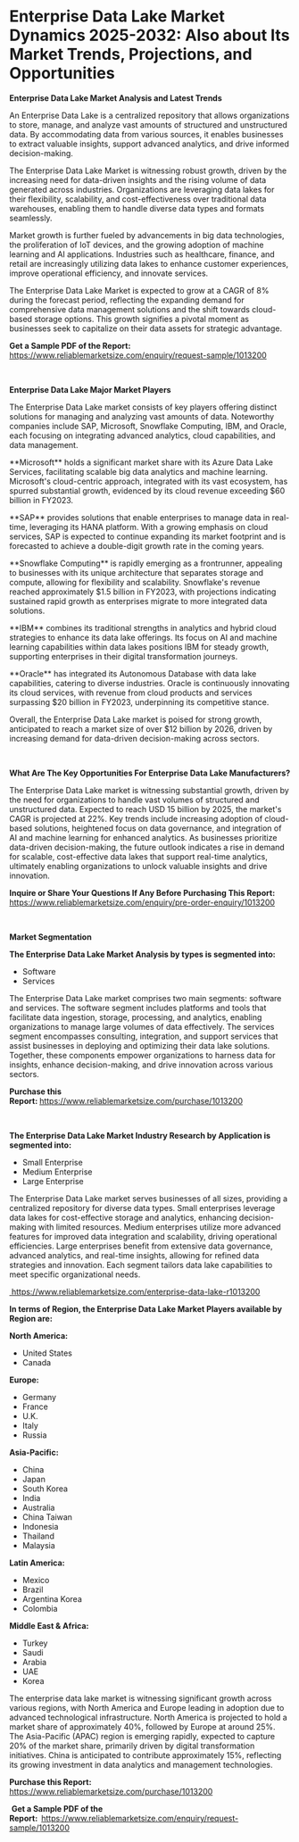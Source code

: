 <p><h1>Enterprise Data Lake Market Dynamics 2025-2032: Also about Its Market Trends, Projections, and Opportunities</h1></p><p><strong>Enterprise Data Lake Market Analysis and Latest Trends</strong></p>
<p><p>An Enterprise Data Lake is a centralized repository that allows organizations to store, manage, and analyze vast amounts of structured and unstructured data. By accommodating data from various sources, it enables businesses to extract valuable insights, support advanced analytics, and drive informed decision-making. </p><p>The Enterprise Data Lake Market is witnessing robust growth, driven by the increasing need for data-driven insights and the rising volume of data generated across industries. Organizations are leveraging data lakes for their flexibility, scalability, and cost-effectiveness over traditional data warehouses, enabling them to handle diverse data types and formats seamlessly.</p><p>Market growth is further fueled by advancements in big data technologies, the proliferation of IoT devices, and the growing adoption of machine learning and AI applications. Industries such as healthcare, finance, and retail are increasingly utilizing data lakes to enhance customer experiences, improve operational efficiency, and innovate services. </p><p>The Enterprise Data Lake Market is expected to grow at a CAGR of 8% during the forecast period, reflecting the expanding demand for comprehensive data management solutions and the shift towards cloud-based storage options. This growth signifies a pivotal moment as businesses seek to capitalize on their data assets for strategic advantage.</p></p>
<p><strong>Get a Sample PDF of the Report:&nbsp;</strong> <a href="https://www.reliablemarketsize.com/enquiry/request-sample/1013200?utm_campaign=1833&utm_medium=2&utm_source=Github&utm_content=ia&utm_term=16042025&utm_id=enterprise-data-lake">https://www.reliablemarketsize.com/enquiry/request-sample/1013200</a></p>
<p>&nbsp;</p>
<p><strong>Enterprise Data Lake Major Market Players</strong></p>
<p><p>The Enterprise Data Lake market consists of key players offering distinct solutions for managing and analyzing vast amounts of data. Noteworthy companies include SAP, Microsoft, Snowflake Computing, IBM, and Oracle, each focusing on integrating advanced analytics, cloud capabilities, and data management.</p><p>**Microsoft** holds a significant market share with its Azure Data Lake Services, facilitating scalable big data analytics and machine learning. Microsoft's cloud-centric approach, integrated with its vast ecosystem, has spurred substantial growth, evidenced by its cloud revenue exceeding $60 billion in FY2023.</p><p>**SAP** provides solutions that enable enterprises to manage data in real-time, leveraging its HANA platform. With a growing emphasis on cloud services, SAP is expected to continue expanding its market footprint and is forecasted to achieve a double-digit growth rate in the coming years.</p><p>**Snowflake Computing** is rapidly emerging as a frontrunner, appealing to businesses with its unique architecture that separates storage and compute, allowing for flexibility and scalability. Snowflake's revenue reached approximately $1.5 billion in FY2023, with projections indicating sustained rapid growth as enterprises migrate to more integrated data solutions.</p><p>**IBM** combines its traditional strengths in analytics and hybrid cloud strategies to enhance its data lake offerings. Its focus on AI and machine learning capabilities within data lakes positions IBM for steady growth, supporting enterprises in their digital transformation journeys.</p><p>**Oracle** has integrated its Autonomous Database with data lake capabilities, catering to diverse industries. Oracle is continuously innovating its cloud services, with revenue from cloud products and services surpassing $20 billion in FY2023, underpinning its competitive stance.</p><p>Overall, the Enterprise Data Lake market is poised for strong growth, anticipated to reach a market size of over $12 billion by 2026, driven by increasing demand for data-driven decision-making across sectors.</p></p>
<p>&nbsp;</p>
<p><strong>What Are The Key Opportunities For Enterprise Data Lake Manufacturers?</strong></p>
<p><p>The Enterprise Data Lake market is witnessing substantial growth, driven by the need for organizations to handle vast volumes of structured and unstructured data. Expected to reach USD 15 billion by 2025, the market's CAGR is projected at 22%. Key trends include increasing adoption of cloud-based solutions, heightened focus on data governance, and integration of AI and machine learning for enhanced analytics. As businesses prioritize data-driven decision-making, the future outlook indicates a rise in demand for scalable, cost-effective data lakes that support real-time analytics, ultimately enabling organizations to unlock valuable insights and drive innovation.</p></p>
<p><strong>Inquire or Share Your Questions If Any Before Purchasing This Report:</strong> <a href="https://www.reliablemarketsize.com/enquiry/pre-order-enquiry/1013200?utm_campaign=1833&utm_medium=2&utm_source=Github&utm_content=ia&utm_term=16042025&utm_id=enterprise-data-lake">https://www.reliablemarketsize.com/enquiry/pre-order-enquiry/1013200</a></p>
<p>&nbsp;</p>
<p><strong>Market Segmentation</strong></p>
<p><strong>The Enterprise Data Lake Market Analysis by types is segmented into:</strong></p>
<p><ul><li>Software</li><li>Services</li></ul></p>
<p><p>The Enterprise Data Lake market comprises two main segments: software and services. The software segment includes platforms and tools that facilitate data ingestion, storage, processing, and analytics, enabling organizations to manage large volumes of data effectively. The services segment encompasses consulting, integration, and support services that assist businesses in deploying and optimizing their data lake solutions. Together, these components empower organizations to harness data for insights, enhance decision-making, and drive innovation across various sectors.</p></p>
<p><strong>Purchase this Report:&nbsp;</strong><a href="https://www.reliablemarketsize.com/purchase/1013200?utm_campaign=1833&utm_medium=2&utm_source=Github&utm_content=ia&utm_term=16042025&utm_id=enterprise-data-lake">https://www.reliablemarketsize.com/purchase/1013200</a></p>
<p>&nbsp;</p>
<p><strong>The Enterprise Data Lake Market Industry Research by Application is segmented into:</strong></p>
<p><ul><li>Small Enterprise</li><li>Medium Enterprise</li><li>Large Enterprise</li></ul></p>
<p><p>The Enterprise Data Lake market serves businesses of all sizes, providing a centralized repository for diverse data types. Small enterprises leverage data lakes for cost-effective storage and analytics, enhancing decision-making with limited resources. Medium enterprises utilize more advanced features for improved data integration and scalability, driving operational efficiencies. Large enterprises benefit from extensive data governance, advanced analytics, and real-time insights, allowing for refined data strategies and innovation. Each segment tailors data lake capabilities to meet specific organizational needs.</p></p>
<p><a href="https://www.reliablemarketsize.com/enterprise-data-lake-r1013200?utm_campaign=1833&utm_medium=2&utm_source=Github&utm_content=ia&utm_term=16042025&utm_id=enterprise-data-lake">&nbsp;https://www.reliablemarketsize.com/enterprise-data-lake-r1013200</a></p>
<p><strong>In terms of Region, the Enterprise Data Lake Market Players available by Region are:</strong></p>
<p>
    <p> <strong> North America: </strong>
        <ul>
            <li>United States</li>
            <li>Canada</li>
        </ul>
        </p> 
    <p> <strong> Europe: </strong>
        <ul>
            <li>Germany</li>
            <li>France</li>
            <li>U.K.</li>
            <li>Italy</li>
            <li>Russia</li>
        </ul>
        </p> 
    <p> <strong> Asia-Pacific: </strong>
        <ul>
            <li>China</li>
            <li>Japan</li>
            <li>South Korea</li>
            <li>India</li>
            <li>Australia</li>
            <li>China Taiwan</li>
            <li>Indonesia</li>
            <li>Thailand</li>
            <li>Malaysia</li>
        </ul>
        </p> 
    <p> <strong> Latin America: </strong>
        <ul>
            <li>Mexico</li>
            <li>Brazil</li>
            <li>Argentina Korea</li>
            <li>Colombia</li>
        </ul>
        </p> 
    <p> <strong> Middle East & Africa: </strong>
        <ul>
            <li>Turkey</li>
            <li>Saudi</li>
            <li>Arabia</li>
            <li>UAE</li>
            <li>Korea</li>
        </ul>
    </p>
    </p>
<p><p>The enterprise data lake market is witnessing significant growth across various regions, with North America and Europe leading in adoption due to advanced technological infrastructure. North America is projected to hold a market share of approximately 40%, followed by Europe at around 25%. The Asia-Pacific (APAC) region is emerging rapidly, expected to capture 20% of the market share, primarily driven by digital transformation initiatives. China is anticipated to contribute approximately 15%, reflecting its growing investment in data analytics and management technologies.</p></p>
<p><strong>Purchase this Report: </strong><a href="https://www.reliablemarketsize.com/purchase/1013200?utm_campaign=1833&utm_medium=2&utm_source=Github&utm_content=ia&utm_term=16042025&utm_id=enterprise-data-lake">https://www.reliablemarketsize.com/purchase/1013200</a></p>
<p>&nbsp;<strong>Get a Sample PDF of the Report:&nbsp;&nbsp;</strong><a href="https://www.reliablemarketsize.com/enquiry/request-sample/1013200?utm_campaign=1833&utm_medium=2&utm_source=Github&utm_content=ia&utm_term=16042025&utm_id=enterprise-data-lake">https://www.reliablemarketsize.com/enquiry/request-sample/1013200</a></p>
<p><strong></strong></p>
<p><p></p><p></p><p></p></p>